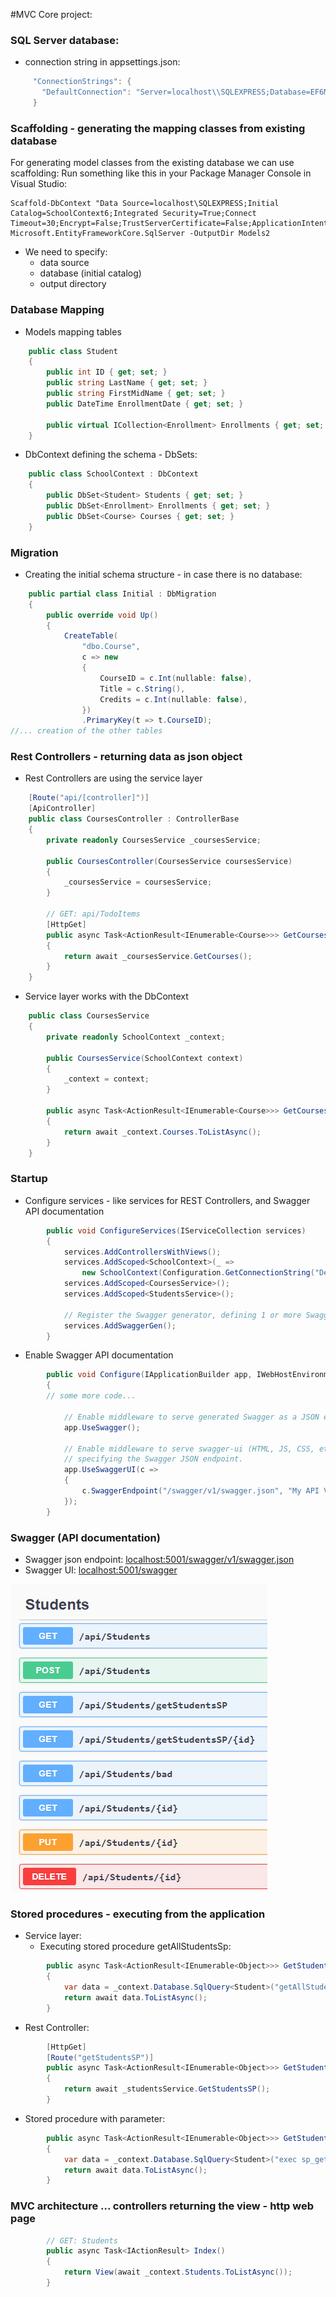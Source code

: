 ﻿#MVC Core project:

### SQL Server database:
- connection string in appsettings.json:
 ```c#
      "ConnectionStrings": {
        "DefaultConnection": "Server=localhost\\SQLEXPRESS;Database=EF6MVCCore;Trusted_Connection=True;MultipleActiveResultSets=true"
      }
 ```     

### Scaffolding - generating the mapping classes from existing database
For generating model classes from the existing database we can use scaffolding:
Run something like this in your Package Manager Console in Visual Studio:


    Scaffold-DbContext "Data Source=localhost\SQLEXPRESS;Initial Catalog=SchoolContext6;Integrated Security=True;Connect Timeout=30;Encrypt=False;TrustServerCertificate=False;ApplicationIntent=ReadWrite;MultiSubnetFailover=False" Microsoft.EntityFrameworkCore.SqlServer -OutputDir Models2

- We need to specify:
    - data source
    - database (initial catalog)
    - output directory

### Database Mapping
- Models mapping tables
```c#
    public class Student
    {
        public int ID { get; set; }
        public string LastName { get; set; }
        public string FirstMidName { get; set; }
        public DateTime EnrollmentDate { get; set; }

        public virtual ICollection<Enrollment> Enrollments { get; set; }
    }
```

- DbContext defining the schema - DbSets:
```c#
    public class SchoolContext : DbContext
    {
        public DbSet<Student> Students { get; set; }
        public DbSet<Enrollment> Enrollments { get; set; }
        public DbSet<Course> Courses { get; set; }
    }
```

### Migration

- Creating the initial schema structure - in case there is no database:
```c#
    public partial class Initial : DbMigration
    {
        public override void Up()
        {
            CreateTable(
                "dbo.Course",
                c => new
                {
                    CourseID = c.Int(nullable: false),
                    Title = c.String(),
                    Credits = c.Int(nullable: false),
                })
                .PrimaryKey(t => t.CourseID);
//... creation of the other tables
```

### Rest Controllers - returning data as json object

- Rest Controllers are using the service layer
```c#
    [Route("api/[controller]")]
    [ApiController]
    public class CoursesController : ControllerBase
    {
        private readonly CoursesService _coursesService;

        public CoursesController(CoursesService coursesService)
        {
            _coursesService = coursesService;
        }

        // GET: api/TodoItems
        [HttpGet]
        public async Task<ActionResult<IEnumerable<Course>>> GetCourses()
        {
            return await _coursesService.GetCourses();
        }
    }
```

- Service layer works with the DbContext

```c#
    public class CoursesService
    {
        private readonly SchoolContext _context;
        
        public CoursesService(SchoolContext context)
        {
            _context = context;
        }
        
        public async Task<ActionResult<IEnumerable<Course>>> GetCourses()
        {
            return await _context.Courses.ToListAsync();
        }
    }
```

### Startup

- Configure services - like services for REST Controllers, and Swagger API documentation
```c#
        public void ConfigureServices(IServiceCollection services)
        {
            services.AddControllersWithViews();
            services.AddScoped<SchoolContext>(_ => 
                new SchoolContext(Configuration.GetConnectionString("DefaultConnection")));
            services.AddScoped<CoursesService>();
            services.AddScoped<StudentsService>();

            // Register the Swagger generator, defining 1 or more Swagger documents
            services.AddSwaggerGen();
        }
```

- Enable Swagger API documentation
```c#
        public void Configure(IApplicationBuilder app, IWebHostEnvironment env)
        {
        // some more code...

            // Enable middleware to serve generated Swagger as a JSON endpoint.
            app.UseSwagger();

            // Enable middleware to serve swagger-ui (HTML, JS, CSS, etc.),
            // specifying the Swagger JSON endpoint.
            app.UseSwaggerUI(c =>
            {
                c.SwaggerEndpoint("/swagger/v1/swagger.json", "My API V1");
            });
        }
```

### Swagger (API documentation)
- Swagger json endpoint: <localhost:5001/swagger/v1/swagger.json>
- Swagger UI: <localhost:5001/swagger>

![swagger](img/swagger.png)

### Stored procedures - executing from the application

- Service layer:
    - Executing stored procedure getAllStudentsSp:

```c#
        public async Task<ActionResult<IEnumerable<Object>>> GetStudentsSP()
        {
            var data = _context.Database.SqlQuery<Student>("getAllStudentsSP");
            return await data.ToListAsync();
        }
```

- Rest Controller:
```c#
        [HttpGet]
        [Route("getStudentsSP")]
        public async Task<ActionResult<IEnumerable<Object>>> GetStudentsSP()
        {
            return await _studentsService.GetStudentsSP();
        }
```

- Stored procedure with parameter:
```c#
        public async Task<ActionResult<IEnumerable<Object>>> GetStudentsByIdSP(int id)
        {
            var data = _context.Database.SqlQuery<Student>("exec sp_getStudentById @id", new SqlParameter("id", id));
            return await data.ToListAsync();
        }
```

### MVC architecture ... controllers returning the view - http web page
```c#
        // GET: Students
        public async Task<IActionResult> Index()
        {
            return View(await _context.Students.ToListAsync());
        }
```